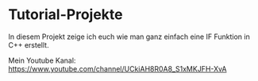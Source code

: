 # Tutorial-Projekte
In diesem Projekt zeige ich euch wie man ganz einfach eine IF Funktion in C++ erstellt.

Mein Youtube Kanal:
https://www.youtube.com/channel/UCkiAH8R0A8_S1xMKJFH-XvA
